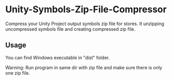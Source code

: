 # Unity-Symbols-Zip-File-Compressor
Compress your Unity Project output symbols zip file for stores.
It unzipping uncompressed symbols file and creating compressed zip file.

## Usage

You can find Windows executable in "dist" folder.

Warning: Run program in same dir with zip file and make sure there is only one zip file.
